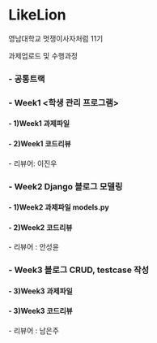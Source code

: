 # LikeLion
<!Doctype>
<html>
<head>
</head>

<body>
<p> 영남대학교 멋쟁이사자처럼 11기 </p>
<p> 과제업로드 및 수행과정</p>
<h3> - 공통트랙 <HTML/CSS 실습> </h3>
<h3> - Week1 <학생 관리 프로그램> </h3> 
  <h4> - 1)Week1 과제파일</h4>
  <h4> - 2)Week1 코드리뷰</h4>
  - 리뷰어: 이진우
  <h3> - Week2 Django 블로그 모델링 </h3>
  <h4> - 1)Week2 과제파일 models.py</h4>
  <h4> - 2)Week2 코드리뷰 </h4>
  - 리뷰어 : 안성윤
  <h3> - Week3 블로그 CRUD, testcase 작성 </h3> 
  <h4> -  3)Week3 과제파일</h4>
  <h4> -  3)Week3 코드리뷰</h4>
  - 리뷰어 : 남은주

</body>

</html>

